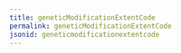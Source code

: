 ```yaml
---
title: geneticModificationExtentCode
permalink: geneticModificationExtentCode
jsonid: geneticmodificationextentcode
---
```

